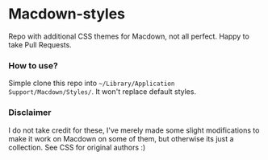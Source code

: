 # Macdown-styles
Repo with additional CSS themes for Macdown, not all perfect. Happy to take Pull Requests.

### How to use?
Simple clone this repo into `~/Library/Application Support/Macdown/Styles/`. It won't replace default styles.

### Disclaimer
I do not take credit for these, I've merely made some slight modifications to make it work on Macdown on some of them, but otherwise its just a collection. See CSS for original authors :)
